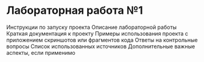 # Лабораторная работа №1

Инструкции по запуску проекта
Описание лабораторной работы
Краткая документация к проекту
Примеры использования проекта с приложением скриншотов или фрагментов кода
Ответы на контрольные вопросы
Список использованных источников
Дополнительные важные аспекты, если применимо
